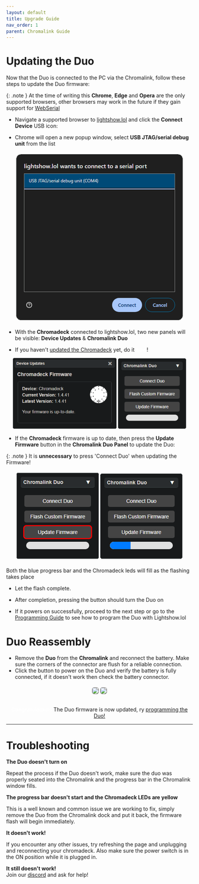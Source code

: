 ```yaml
---
layout: default
title: Upgrade Guide
nav_order: 1
parent: Chromalink Guide
---
```


# Updating the Duo

Now that the Duo is connected to the PC via the Chromalink, follow these steps to update the Duo firmware:

{: .note }
At the time of writing this **Chrome**, **Edge** and **Opera** are the only supported browsers, other browsers may work in the future if they gain support for <a href="https://developer.mozilla.org/en-US/docs/Web/API/Web_Serial_API#browser_compatibility">WebSerial</a>

 - Navigate a supported browser to [lightshow.lol](https://lightshow.lol) and click the **Connect Device** USB icon:

 - Chrome will open a new popup window, select **USB JTAG/serial debug unit** from the list

<div style="text-align: center; margin: 20px">
  <img src="assets/images/connect-chromadeck-serialport.png">
</div>

 - With the **Chromadeck** connected to lightshow.lol, two new panels will be visible: **Device Updates** & **Chromalink Duo**

 - If you haven't <a href="chromadeck_upgrade_guide.html">updated the Chromadeck</a> yet, do it <b style="color:white;">now</b>!

<div style="text-align: center; margin: 5px"> 
  <img style="max-width:280px;" src="assets/images/lightshow-lol-chromadeck-update-done.png">
  <img style="max-width:260px;max-height:190px;" src="assets/images/lightshow-lol-chromalink-duo-basic.png">
</div>
 
- If the **Chromadeck** firmware is up to date, then press the **Update Firmware** button in the **Chromalink Duo Panel** to update the Duo:

{: .note }
It is **unnecessary** to press 'Connect Duo' when updating the Firmware!

<div style="text-align: center; margin: 20px">
  <img style="max-width:260px;" src="assets/images/update-firmware-ui.png">
  <img style="max-width:260px;" src="assets/images/update-firmware-ui-progress.png">
</div>
  
Both the blue progress bar and the Chromadeck leds will fill as the flashing takes place

 - Let the flash complete.

 - After completion, pressing the button should turn the Duo on

 - If it powers on successfully, proceed to the next step or go to the [Programming Guide](duo_programming_guide.html) to see how to program the Duo with Lightshow.lol

# Duo Reassembly

- Remove the **Duo** from the **Chromalink** and reconnect the battery. Make sure the corners of the connector are flush for a reliable connection.
- Click the button to power on the Duo and verify the battery is fully connected, if it doesn't work then check the battery connector.

<div style="text-align: center; margin: 20px">
  <img style="max-width:260px;border-radius:5px;border:1px solid gray;" src="assets/images/duo-battery-connect.gif">
  <img style="max-width:260px;border-radius:5px;border:1px solid gray;" src="assets/images/duo-case-insertion.gif">
</div>

<div style="text-align: center; margin-top: 30px;">
  <p><b style="color: white;">Congratulations</b> The Duo firmware is now updated, ry <a href="duo_programming_guide.html">programming the Duo!</a></p>
</div>

 ---

# Troubleshooting

**The Duo doesn't turn on**  

Repeat the process if the Duo doesn't work, make sure the duo was properly seated into the Chromalink and the progress bar in the Chromalink window fills.

**The progress bar doesn't start and the Chromadeck LEDs are yellow**  

This is a well known and common issue we are working to fix, simply remove the Duo from the Chromalink dock and put it back, the firmware flash will begin immediately.

**It doesn't work!**  

If you encounter any other issues, try refreshing the page and unplugging and reconnecting your chromadeck. Also make sure the power switch is in the ON position while it is plugged in.

**It still doesn't work!**  
Join our [discord](https://discord.gg/4R9at8S8Sn) and ask for help!

